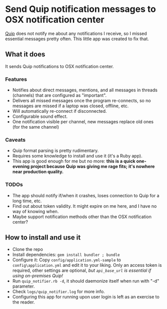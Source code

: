
# Send Quip notification messages to OSX notification center

[Quip](https://quip.com) does not notify me about any notifications I receive, so I
missed essential messages pretty often. This little app was created to fix that.

## What it does

It sends Quip notifications to OSX notification center.

### Features

 * Notifies about direct messages, mentions, and all messages in threads (channels)
   that are configured as "important".
 * Delivers all missed messages once the program re-connects, so no messages are missed
   if a laptop was closed, offline, etc.
 * Will automatically re-connect if disconnected.
 * Configurable sound effect.
 * One notification visible per channel, new messages replace old ones (for the same channel)

### Caveats

 * Quip format parsing is pretty rudimentary.
 * Requires some knowledge to install and use it (it's a Ruby app).
 * This app is good enough for me but no more: **this is a quick one-evening project because
   Quip was giving me rage fits; it's nowhere near production quality.**

### TODOs

 * The app should notify if/when it crashes, loses connection to Quip for a long time, etc.
 * Find out about token validity. It might expire on me here, and I have no way of knowing when.
 * Maybe support notification methods other than the OSX notification center?

## How to install and use it

 * Clone the repo
 * Install dependencies: `gem install bundler ; bundle`
 * Configure it: Copy `config/application.yml-sample` to `config\application.yml` and
   edit it to your liking. Only an access token is required, other settings are optional,
   *but `api_base_url` is essential if using on-premises Quip!*
 * Run `quip_notifier.rb -d`, it should daemonize itself when run with "-d" parameter.
 * Check `logs/quip_notifier.log` for more info.
 * Configuring this app for running upon user login is left as an exercise to the reader.
